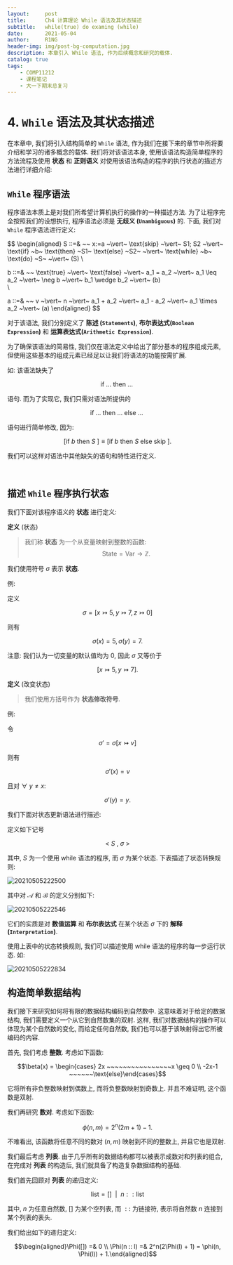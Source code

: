 ```yaml
---
layout:     post
title:      Ch4 计算理论 While 语法及其状态描述
subtitle:   while(true) do examing (while)
date:       2021-05-04
author:     R1NG
header-img: img/post-bg-computation.jpg
description: 本章引入 While 语法, 作为后续概念和研究的载体.
catalog: true
tags:
    - COMP11212
    - 课程笔记
    - 大一下期末总复习
---
```


# 4. `While` 语法及其状态描述

在本章中, 我们将引入结构简单的 `While` 语法, 作为我们在接下来的章节中所将要介绍和学习的诸多概念的载体. 我们将对该语法本身, 使用该语法构造简单程序的方法流程及使用 **状态** 和 **正则语义** 对使用该语法构造的程序的执行状态的描述方法进行详细介绍:


## `While` 程序语法
程序语法本质上是对我们所希望计算机执行的操作的一种描述方法. 为了让程序完全按照我们的设想执行, 程序语法必须是 **无歧义 (`Unambiguous`)** 的. 下面, 我们对 `While` 程序语法进行定义:

$$
\begin{aligned}
S ::=& ~~ x:=a ~\vert~ \text{skip} ~\vert~ S1; S2 ~\vert~ \text{if} ~b~ \text{then} ~S1~ \text{else} ~S2~ ~\vert~ \text{while} ~b~ \text{do} ~S~ ~\vert~ (S)
\\

b ::=& ~~ \text{true} ~\vert~ \text{false} ~\vert~ a_1 = a_2 ~\vert~ a_1 \leq a_2 ~\vert~  \neg b ~\vert~ b_1 \wedge b_2 ~\vert~ (b)  
\\

a ::=& ~~ v ~\vert~ n ~\vert~ a_1 + a_2 ~\vert~ a_1 - a_2 ~\vert~ a_1 \times a_2 ~\vert~ (a)
\end{aligned}
$$

对于该语法, 我们分别定义了 **陈述 (`Statements`)**, **布尔表达式(`Boolean Expression`)** 和 **运算表达式(`Arithmetic Expression`)**. 

为了确保该语法的简易性, 我们仅在语法定义中给出了部分基本的程序组成元素, 但使用这些基本的组成元素已经足以让我们将语法的功能按需扩展.

如: 该语法缺失了 

$$\text{if} ~...~ \text{then}~...~$$

语句. 而为了实现它, 我们只需对语法所提供的

$$\text{if} ~...~ \text{then}~...~ \text{else} ~...~$$

语句进行简单修改, 因为:

$$[\text{if} ~b~ \text{then}~S~] \equiv [\text{if} ~b~ \text{then}~S~ \text{else} ~\text{skip}~].$$

我们可以这样对语法中其他缺失的语句和特性进行定义. 

<br>

## 描述 `While` 程序执行状态

我们下面对该程序语义的 **状态** 进行定义: 

**定义** (状态)
> 我们称 **状态** 为一个从变量映射到整数的函数:
> $$\text{State} = \text{Var} \rightarrow \mathbb{Z}.$$

我们使用符号 $\sigma$ 表示 **状态**. 

例:

定义

$$\sigma = [x \rightarrowtail 5, y\rightarrowtail 7, z\rightarrowtail 0]$$

则有

$$\sigma(x) = 5, \sigma(y) = 7.$$

注意: 我们认为一切变量的默认值均为 $0$, 因此 $\sigma$ 又等价于

$$[x \rightarrowtail 5, y\rightarrowtail 7].$$

**定义** (改变状态)
> 我们使用方括号作为 **状态修改符号**.

例: 

令

$$\sigma' = \sigma[x \rightarrowtail v]$$

则有

$$\sigma'(x) = v$$

且对 $\forall~ y \neq x:$

$$\sigma'(y) = y.$$

我们下面对状态更新语法进行描述: 

定义如下记号

$$<~S~, ~\sigma~>$$

其中, $S$ 为一个使用 $\text{while}$ 语法的程序, 而 $\sigma$ 为某个状态. 下表描述了状态转换规则: 

![20210505222500](https://cdn.jsdelivr.net/gh/KirisameMarisaa/KirisameMarisaa.github.io/img/blogpost_images/20210505222500.png)

其中对 $\mathscr{A}$ 和 $\mathscr{B}$ 的定义分别如下:

![20210505222546](https://cdn.jsdelivr.net/gh/KirisameMarisaa/KirisameMarisaa.github.io/img/blogpost_images/20210505222546.png)

它们的实质是对 **数值运算** 和 **布尔表达式** 在某个状态 $\sigma$ 下的 **解释 (`Interpretation`)**. 

使用上表中的状态转换规则, 我们可以描述使用 $\text{while}$ 语法的程序的每一步运行状态. 如:

![20210505222834](https://cdn.jsdelivr.net/gh/KirisameMarisaa/KirisameMarisaa.github.io/img/blogpost_images/20210505222834.png)



## 构造简单数据结构

我们接下来研究如何将有限的数据结构编码到自然数中. 这意味着对于给定的数据结构, 我们需要定义一个从它到自然数集的双射. 这样, 我们对数据结构的操作可以体现为某个自然数的变化, 而给定任何自然数, 我们也可以基于该映射得出它所被编码的内容. 

首先, 我们考虑 **整数**. 考虑如下函数: 

$$\beta(x) = \begin{cases} 2x   ~~~~~~~~~~~~~~~~x \geq 0 \\ -2x-1 ~~~~~~\text{else}\end{cases}$$

它将所有非负整数映射到偶数上, 而将负整数映射到奇数上. 并且不难证明, 这个函数是双射. 

我们再研究 **数对**. 考虑如下函数: 

$$\phi(n, m) = 2^n(2m+1)-1.$$

不难看出, 该函数将任意不同的数对 $(n, m)$ 映射到不同的整数上, 并且它也是双射. 

我们最后考虑 **列表**. 由于几乎所有的数据结构都可以被表示成数对和列表的组合, 在完成对 **列表** 的构造后, 我们就具备了构造复杂数据结构的基础. 

我们首先回顾对 **列表** 的递归定义: 

$$\text{list} = [] ~~\vert~~ n:: \text{list}$$

其中, $n$ 为任意自然数, $[]$ 为某个空列表, 而 $::$ 为链接符, 表示将自然数 $n$ 连接到某个列表的表头. 

我们给出如下的递归定义: 

$$\begin{aligned}\Phi([]) =& 0 \\ \Phi(n :: l) =& 2^n(2\Phi(l) + 1) = \phi(n, \Phi(l)) + 1.\end{aligned}$$

